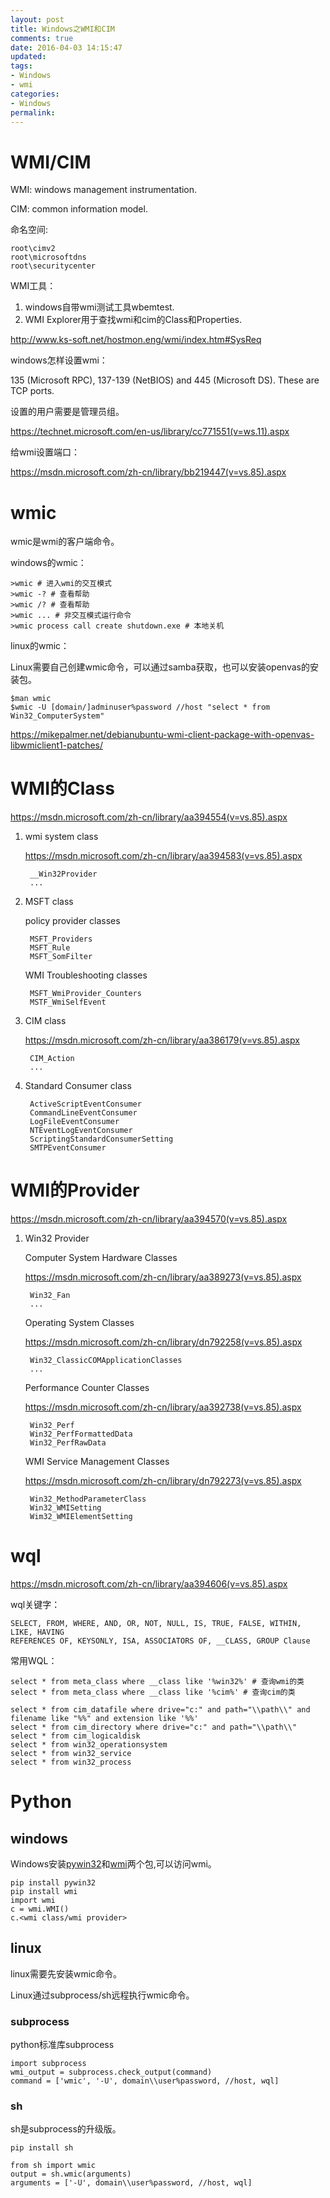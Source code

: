 ```yaml
---
layout: post
title: Windows之WMI和CIM
comments: true
date: 2016-04-03 14:15:47
updated:
tags:
- Windows
- wmi
categories:
- Windows
permalink:
---
```


# WMI/CIM

WMI: windows management instrumentation.

CIM: common information model.

命名空间:

    root\cimv2
    root\microsoftdns
    root\securitycenter

WMI工具：
1. windows自带wmi测试工具wbemtest.
2. WMI Explorer用于查找wmi和cim的Class和Properties.

<http://www.ks-soft.net/hostmon.eng/wmi/index.htm#SysReq>

windows怎样设置wmi：

135 (Microsoft RPC), 137-139 (NetBIOS) and 445 (Microsoft DS). These are TCP ports.

设置的用户需要是管理员组。

<https://technet.microsoft.com/en-us/library/cc771551(v=ws.11).aspx>

给wmi设置端口：

<https://msdn.microsoft.com/zh-cn/library/bb219447(v=vs.85).aspx>

# wmic

wmic是wmi的客户端命令。

windows的wmic：

    >wmic # 进入wmi的交互模式
    >wmic -? # 查看帮助
    >wmic /? # 查看帮助
    >wmic ... # 非交互模式运行命令
    >wmic process call create shutdown.exe # 本地关机

linux的wmic：

Linux需要自己创建wmic命令，可以通过samba获取，也可以安装openvas的安装包。

    $man wmic
    $wmic -U [domain/]adminuser%password //host "select * from Win32_ComputerSystem"

<https://mikepalmer.net/debianubuntu-wmi-client-package-with-openvas-libwmiclient1-patches/>

# WMI的Class

<https://msdn.microsoft.com/zh-cn/library/aa394554(v=vs.85).aspx>

1. wmi system class

    <https://msdn.microsoft.com/zh-cn/library/aa394583(v=vs.85).aspx>

        __Win32Provider
        ...

2. MSFT class

    policy provider classes

        MSFT_Providers
        MSFT_Rule
        MSFT_SomFilter

    WMI Troubleshooting classes

        MSFT_WmiProvider_Counters
        MSTF_WmiSelfEvent

3. CIM class

    <https://msdn.microsoft.com/zh-cn/library/aa386179(v=vs.85).aspx>

        CIM_Action
        ...

4. Standard Consumer class

        ActiveScriptEventConsumer
        CommandLineEventConsumer
        LogFileEventConsumer
        NTEventLogEventConsumer
        ScriptingStandardConsumerSetting
        SMTPEventConsumer

# WMI的Provider

<https://msdn.microsoft.com/zh-cn/library/aa394570(v=vs.85).aspx>

1. Win32 Provider

    Computer System Hardware Classes

    <https://msdn.microsoft.com/zh-cn/library/aa389273(v=vs.85).aspx>

        Win32_Fan
        ...

    Operating System Classes

    <https://msdn.microsoft.com/zh-cn/library/dn792258(v=vs.85).aspx>

        Win32_ClassicCOMApplicationClasses
        ...

    Performance Counter Classes

    <https://msdn.microsoft.com/zh-cn/library/aa392738(v=vs.85).aspx>

        Win32_Perf
        Win32_PerfFormattedData
        Win32_PerfRawData

    WMI Service Management Classes

    <https://msdn.microsoft.com/zh-cn/library/dn792273(v=vs.85).aspx>

        Win32_MethodParameterClass
        Win32_WMISetting
        Wim32_WMIElementSetting

# wql

<https://msdn.microsoft.com/zh-cn/library/aa394606(v=vs.85).aspx>

wql关键字：

    SELECT, FROM, WHERE, AND, OR, NOT, NULL, IS, TRUE, FALSE, WITHIN, LIKE, HAVING
    REFERENCES OF, KEYSONLY, ISA, ASSOCIATORS OF, __CLASS, GROUP Clause

常用WQL：

    select * from meta_class where __class like '%win32%' # 查询wmi的类
    select * from meta_class where __class like '%cim%' # 查询cim的类

    select * from cim_datafile where drive="c:" and path="\\path\\" and filename like "%%" and extension like '%%'
    select * from cim_directory where drive="c:" and path="\\path\\"
    select * from cim_logicaldisk
    select * from win32_operationsystem
    select * from win32_service
    select * from win32_process

# Python

## windows

Windows安装[pywin32](https://sourceforge.net/projects/pywin32/?source=navbar)和[wmi](http://timgolden.me.uk/python/wmi/index.html)两个包,可以访问wmi。

    pip install pywin32
    pip install wmi
    import wmi
    c = wmi.WMI()
    c.<wmi class/wmi provider>

## linux

linux需要先安装wmic命令。

Linux通过subprocess/sh远程执行wmic命令。

### subprocess

python标准库subprocess

    import subprocess
    wmi_output = subprocess.check_output(command)
    command = ['wmic', '-U', domain\\user%password, //host, wql]

### sh

sh是subprocess的升级版。

    pip install sh

    from sh import wmic
    output = sh.wmic(arguments)
    arguments = ['-U', domain\\user%password, //host, wql]

